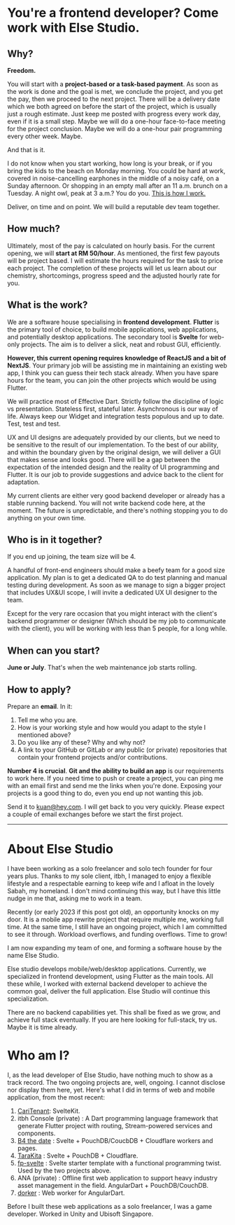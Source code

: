 # You're a frontend developer? Come work with Else Studio.

## Why?

**Freedom.**

You will start with a **project-based or a task-based payment**. As soon as the work is done and the goal is met, we conclude the project, and you get the pay, then we proceed to the next project. There will be a delivery date which we both agreed on before the start of the project, which is usually just a rough estimate. Just keep me posted with progress every work day, even if it is a small step. Maybe we will do a one-hour face-to-face meeting for the project conclusion. Maybe we will do a one-hour pair programming every other week. Maybe.

And that is it.

I do not know when you start working, how long is your break, or if you bring the kids to the beach on Monday morning. You could be hard at work, covered in noise-cancelling earphones in the middle of a noisy café, on a Sunday afternoon. Or shopping in an empty mall after an 11 a.m. brunch on a Tuesday. A night owl, peak at 3 a.m.? You do you. [This is how I work.](https://world.hey.com/kuan/my-typical-working-day-110e376b)

Deliver, on time and on point. We will build a reputable dev team together.

## How much?

Ultimately, most of the pay is calculated on hourly basis. For the current opening, we will **start at RM 50/hour**. As mentioned, the first few payouts will be project based. I will estimate the hours required for the task to price each project. The completion of these projects will let us learn about our chemistry, shortcomings, progress speed and the adjusted hourly rate for you.

## What is the work?

We are a software house specialising in **frontend development**. **Flutter** is the primary tool of choice, to build mobile applications, web applications, and potentially desktop applications. The secondary tool is **Svelte** for web-only projects. The aim is to deliver a slick, neat and robust GUI, efficiently.

**However, this current opening requires knowledge of ReactJS and a bit of NextJS**. Your primary job will be assisting me in maintaining an existing web app, I think you can guess their tech stack already. When you have spare hours for the team, you can join the other projects which would be using Flutter.

We will practice most of Effective Dart. Strictly follow the discipline of logic vs presentation. Stateless first, stateful later. Asynchronous is our way of life. Always keep our Widget and integration tests populous and up to date. Test, test and test.

UX and UI designs are adequately provided by our clients, but we need to be sensitive to the result of our implementation. To the best of our ability, and within the boundary given by the original design, we will deliver a GUI that makes sense and looks good. There will be a gap between the expectation of the intended design and the reality of UI programming and Flutter. It is our job to provide suggestions and advice back to the client for adaptation.

My current clients are either very good backend developer or already has a stable running backend. You will not write backend code here, at the moment. The future is unpredictable, and there's nothing stopping you to do anything on your own time.

## Who is in it together?

If you end up joining, the team size will be 4.

A handful of front-end engineers should make a beefy team for a good size application. My plan is to get a dedicated QA to do test planning and manual testing during development. As soon as we manage to sign a bigger project that includes UX&UI scope, I will invite a dedicated UX UI designer to the team.

Except for the very rare occasion that you might interact with the client's backend programmer or designer (Which should be my job to communicate with the client), you will be working with less than 5 people, for a long while.

## When can you start?

**June or July**. That's when the web maintenance job starts rolling.

## How to apply?

Prepare an **email**. In it:

1.  Tell me who you are.
2.  How is your working style and how would you adapt to the style I mentioned above?
3.  Do you like any of these? Why and why not?
4.  A link to your GitHub or GitLab or any public (or private) repositories that contain your frontend projects and/or contributions.

**Number 4 is crucial**. **Git and the ability to build an app** is our requirements to work here. If you need time to push or create a project, you can ping me with an email first and send me the links when you're done. Exposing your projects is a good thing to do, even you end up not wanting this job.

Send it to [kuan@hey.com](mailto:kuan@hey.com). I will get back to you very quickly. Please expect a couple of email exchanges before we start the first project.

* * *

# About Else Studio

I have been working as a solo freelancer and solo tech founder for four years plus. Thanks to my sole client, itbh, I managed to enjoy a flexible lifestyle and a respectable earning to keep wife and I afloat in the lovely Sabah, my homeland. I don't mind continuing this way, but I have this little nudge in me that, asking me to work in a team.

Recently (or early 2023 if this post got old), an opportunity knocks on my door. It is a mobile app rewrite project that require multiple me, working full time. At the same time, I still have an ongoing project, which I am committed to see it through. Workload overflows, and funding overflows. Time to grow!

I am now expanding my team of one, and forming a software house by the name Else Studio.

Else studio develops mobile/web/desktop applications. Currently, we specialized in frontend development, using Flutter as the main tools. All these while, I worked with external backend developer to achieve the common goal, deliver the full application. Else Studio will continue this specialization.

There are no backend capabilities yet. This shall be fixed as we grow, and achieve full stack eventually. If you are here looking for full-stack, try us. Maybe it is time already.

# Who am I?

I, as the lead developer of Else Studio, have nothing much to show as a track record. The two ongoing projects are, well, ongoing. I cannot disclose nor display them here, yet. Here's what I did in terms of web and mobile application, from the most recent:

1.  [CariTenant](https://caritenant.my): SvelteKit.
2.  itbh Console (private) : A Dart programming language framework that generate Flutter project with routing, Stream-powered services and components.
3.  [B4 the date](https://b4the.date) : Svelte + PouchDB/CoucbDB + Cloudflare workers and pages.
4.  [TaraKita](https://github.com/yuan-kuan/tarakita-app) : Svelte + PouchDB + Cloudflare.
5.  [fp-svelte](https://github.com/yuan-kuan/fp-tailwindcss-svelte-template) : Svelte starter template with a functional programming twist. Used by the two projects above.
6.  ANA (private) : Offline first web application to support heavy industry asset management in the field. AngularDart + PouchDB/CouchDB.
7.  [dorker](https://github.com/yuan-kuan/dorker) : Web worker for AngularDart.

Before I built these web applications as a solo freelancer, I was a game developer. Worked in Unity and Ubisoft Singapore.
